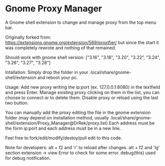 Gnome Proxy Manager
===================

A Gnome shell extension to change and manage proxy from the top menu bar.

Originally forked from: https://extensions.gnome.org/extension/589/proxifier/ but since the start it was completely rewrote and nothing of that remained.

Should work with gnome shell version: ["3.16", "3.18", "3.20", "3.22", "3.24", "3.26", "3.27", "3.28"]

Intallation:
Simply drop the folder in your .local/share/gnome-shell/extension and reboot your pc.

Usage:
Add new proxy writing the ip:port (ex. 127.0.0.1:8080) in the textfield and press Enter.
Manage existing proxy clicking on them in the list, you can choose to connect or to delete them.
Disable proxy or reload using the last two button.

You can manually add the proxy editing the file in the gnome extension folder (may depend on installation method, usually .local/share/gnome-shell/extension/Proxy_Manager@DrRek/proxy.list)
Each address must be the form ip:port and each address must be in a new line.

Feel free to fork/edit/modify/destoy/pull edit to this code.



Note for developers:
	alt + f2 and 'r' to reload after changes.
	alt + f2 and 'lg' section extension -> view Error to check for some error.
	debug(this) used for debug notification.
